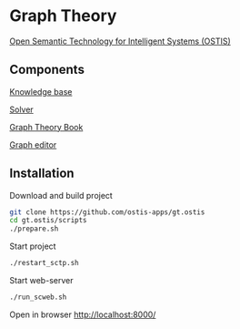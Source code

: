 # Graph Theory

<a href="http://ims.ostis.net/">Open Semantic Technology for Intelligent Systems (OSTIS)</a>

## Components

<a href="https://github.com/ostis-apps/gt-knowledge-base">Knowledge base</a>

<a href="https://github.com/ostis-apps/gt-knowledge-processing-machine">Solver</a>

<a href="https://github.com/ostis-apps/gt-book">Graph Theory Book</a>

<a href="https://github.com/ostis-apps/gt-ostis-drawings">Graph editor</a>

## Installation

Download and build project

```sh
git clone https://github.com/ostis-apps/gt.ostis
cd gt.ostis/scripts 
./prepare.sh     

```

Start project

```sh
./restart_sctp.sh 

```

Start web-server

```sh
./run_scweb.sh   

```

Open in browser <a href="http://localhost:8000/">http://localhost:8000/</a>
